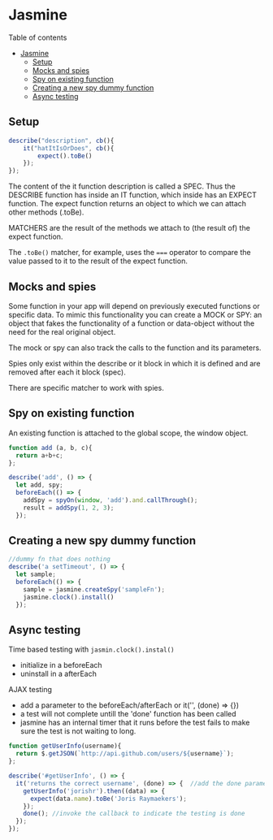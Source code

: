 # Jasmine
Table of contents
- [Jasmine](#jasmine)
  - [Setup](#setup)
  - [Mocks and spies](#mocks-and-spies)
  - [Spy on existing function](#spy-on-existing-function)
  - [Creating a new spy dummy function](#creating-a-new-spy-dummy-function)
  - [Async testing](#async-testing)
## Setup
```js
describe("description", cb(){
	it("hatItIsOrDoes", cb(){
		expect().toBe()
	});	 
});
```
The content of the it function description is called a SPEC. Thus the DESCRIBE function has inside an IT function, which inside has an EXPECT function. The expect function returns an object to which we can attach other methods (.toBe).

MATCHERS are the result of the methods we attach to (the result of) the expect function.

The `.toBe()` matcher, for example, uses the `===` operator to compare the value passed to it to the result of the expect function. 

## Mocks and spies
Some function in your app will depend on previously executed functions or specific data. To mimic this functionality you can create a MOCK or SPY: an object that fakes the functionality of a function or data-object without the need for the real original object.

The mock or spy can also track the calls to the function and its parameters. 

Spies only exist within the describe or it block in which it is defined and are removed after each it block (spec).

There are specific matcher to work with spies.

## Spy on existing function
An existing function is attached to the global scope, the window object.
```js
function add (a, b, c){
  return a+b+c;
};

describe('add', () => {
  let add, spy;
  beforeEach(() => {
    addSpy = spyOn(window, 'add').and.callThrough(); 
    result = addSpy(1, 2, 3);
  });
```
## Creating a new spy dummy function
```js
//dummy fn that does nothing
describe('a setTimeout', () => {
  let sample;
  beforeEach(() => {
    sample = jasmine.createSpy('sampleFn'); 
    jasmine.clock().install()
  });
```
## Async testing
Time based testing with `jasmin.clock().instal()`
- initialize in a beforeEach
- uninstall in a afterEach

AJAX testing
- add a parameter to the beforeEach/afterEach or it('', (done) => {})
- a test will not complete untill the 'done' function has been called
- jasmine has an internal timer that it runs before the test fails to make sure the test is not waiting to long. 
```js
function getUserInfo(username){
  return $.getJSON(`http://api.github.com/users/${username}`); 
};

describe('#getUserInfo', () => {
  it('returns the correct username', (done) => {  //add the done parameter
    getUserInfo('jorishr').then((data) => {
      expect(data.name).toBe('Joris Raymaekers');
    });
    done(); //invoke the callback to indicate the testing is done
  });
});
```